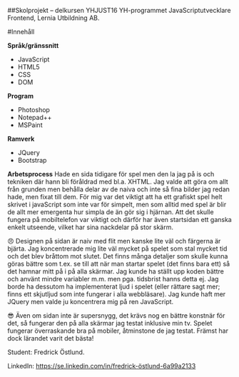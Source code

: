 ##Skolprojekt – delkursen YHJUST16
YH-programmet JavaScriptutvecklare Frontend, Lernia Utbildning AB.

#Innehåll

**Språk/gränssnitt**
* JavaScript
* HTML5
* CSS
* DOM

**Program**
* Photoshop
* Notepad++
* MSPaint

**Ramverk**
* JQuery
* Bootstrap

**Arbetsprocess**
Hade en sida tidigare för spel men den la jag på is och tekniken där hann bli föråldrad med bl.a. XHTML. Jag valde att göra om allt från grunden men behålla delar av de naiva och inte så fina bilder jag redan hade, men fixat till dem. För mig var det viktigt att ha ett grafiskt spel helt skrivet i javaScript som inte var för simpelt, men som alltid med spel är blir de allt mer emergenta hur simpla de än gör sig i hjärnan. Att det skulle fungera på mobiltelefon var viktigt och därför har även startsidan ett ganska enkelt utseende, vilket har sina nackdelar på stor skärm.

:angry:
Designen på sidan är naiv med flit men kanske lite väl och färgerna är bjärta. Jag koncentrerade mig lite väl mycket på spelet som stal mycket tid och det blev bråttom mot slutet. Det finns många detaljer som skulle kunna göras bättre som t.ex. se till att när man startar spelet (det finns bara ett) så det hamnar mitt på i på alla skärmar.  Jag kunde ha ställt upp koden bättre och använt mindre variabler m.m. men pga. tidsbrist hanns detta ej. Jag borde ha dessutom ha implementerat ljud i spelet (eller rättare sagt mer; finns ett skjutljud som inte fungerar i alla webbläsare). Jag kunde haft mer JQuery men valde ju koncentrera mig på ren JavaScript.

:sunglasses:
Även om sidan inte är supersnygg, det krävs nog en bättre konstnär för det, så fungerar den på alla skärmar jag testat inklusive min tv. Spelet fungerar överraskande bra på mobiler, åtminstone de jag testat. Främst har dock lärandet varit det bästa!


Student: Fredrick Östlund.

LinkedIn: https://se.linkedin.com/in/fredrick-östlund-6a99a2133

